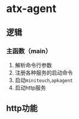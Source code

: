 

# atx-agent




## 逻辑


### 主函数（main）
1. 解析命令行参数
1. 注册各种服务的启动命令
1. 启动`minitouch`,`apkagent`
1. 启动http服务



## http功能

### 

